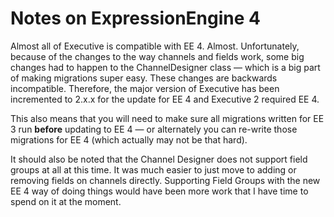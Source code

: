 # Notes on ExpressionEngine 4

Almost all of Executive is compatible with EE 4. Almost. Unfortunately, because of the changes to the way channels and fields work, some big changes had to happen to the ChannelDesigner class — which is a big part of making migrations super easy. These changes are backwards incompatible. Therefore, the major version of Executive has been incremented to 2.x.x for the update for EE 4 and Executive 2 required EE 4.

This also means that you will need to make sure all migrations written for EE 3 run **before** updating to EE 4 — or alternately you can re-write those migrations for EE 4 (which actually may not be that hard).

It should also be noted that the Channel Designer does not support field groups at all at this time. It was much easier to just move to adding or removing fields on channels directly. Supporting Field Groups with the new EE 4 way of doing things would have been more work that I have time to spend on it at the moment.
